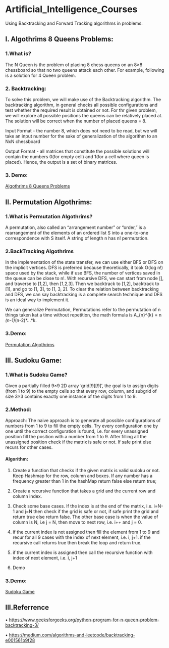 # Artificial_Intelligence_Courses
Using Backtracking and Forward Tracking algorithms in problems:

## I.	Algothrims 8 Queens Problems:
  
### 1.What is?
  
The N Queen is the problem of placing 8 chess queens on an 8×8 chessboard so that no two queens attack each other. For example, following is a solution for 4 Queen problem.
		 
### 2.	Backtracking:

To solve this problem, we will make use of the Backtracking algorithm. The backtracking algorithm, in general checks all possible configurations and test whether the required result is obtained or not. For thr given problem, we will explore all possible positions the queens can be relatively placed at. The solution will be correct when the number of placed queens = 8.

Input Format - the number 8, which does not need to be read, but we will take an input number for the sake of generalization of the algorithm to an NxN chessboard

Output Format - all matrices that constitute the possible solutions will contain the numbers 0(for empty cell) and 1(for a cell where queen is placed). Hence, the output is a set of binary matrices.

### 3.	Demo:
[Algothrims 8 Queens Problems](https://github.com/nthanhkhang/Artificial-Intelligence-Backtracking/blob/main/8_queen_Backtracking.ipynb)

## II.	Permutation Algothrims:

### 1.What is Permutation Algothrims?

A permutation, also called an “arrangement number” or “order,” is a rearrangement of the elements of an ordered list S into a one-to-one correspondence with S itself. A string of length n has n! permutation.

### 2.BackTracking Algothrims

In the implementation of the state transfer, we can use either BFS or DFS on the implicit vertices. DFS is preferred because theoretically, it took O(log n!) space used by the stack, while if use BFS, the number of vertices saved in the queue can be close to n!. With recursive DFS, we can start from node [], and traverse to [1,2], then [1,2,3]. Then we backtrack to [1,2], backtrack to [1], and go to [1, 3], to [1, 3, 2]. To clear the relation between backtracking and DFS, we can say backtracking is a complete search technique and DFS is an ideal way to implement it. 

We can generalize Permutation, Permutations refer to the permutation of n things taken kat a time without repetition, the math formula is A_{n}^{k} = n *(n-1)*(n-2)*…*k.

### 3.Demo:
[Permutation Algothrims](https://github.com/nthanhkhang/Artificial-Intelligence-Backtracking/blob/main/Permutation%20_Backtracking.ipynb)

## III.	Sudoku Game:

### 1.What is Sudoku Game?

Given a partially filled 9×9 2D array ‘grid[9][9]’, the goal is to assign digits (from 1 to 9) to the empty cells so that every row, column, and subgrid of size 3×3 contains exactly one instance of the digits from 1 to 9.

### 2.Method:
	
Approach: The naive approach is to generate all possible configurations of numbers from 1 to 9 to fill the empty cells. Try every configuration one by one until the correct configuration is found, i.e. for every unassigned position fill the position with a number from 1 to 9. After filling all the unassigned position check if the matrix is safe or not. If safe print else recurs for other cases.

#### Algorithm:

1.	Create a function that checks if the given matrix is valid sudoku or not. Keep Hashmap for the row, column and boxes. If any number has a frequency greater than 1 in the hashMap return false else return true;

2.	Create a recursive function that takes a grid and the current row and column index.

3.	Check some base cases. If the index is at the end of the matrix, i.e. i=N-1 and j=N then check if the grid is safe or not, if safe print the grid and return true else return false. The other base case is when the value of column is N, i.e j = N, then move to next row, i.e. i++ and j = 0.

4.	if the current index is not assigned then fill the element from 1 to 9 and recur for all 9 cases with the index of next element, i.e. i, j+1. if the recursive call returns true then break the loop and return true.

5.	if the current index is assigned then call the recursive function with index of next element, i.e. i, j+1
	

4.	Demo

### 3.Demo:
[Sudoku Game](https://github.com/nthanhkhang/Artificial-Intelligence-Backtracking/blob/main/Sudoku_Backtracking.ipynb)

## III.Referrence

•	https://www.geeksforgeeks.org/python-program-for-n-queen-problem-backtracking-3/

•	https://medium.com/algorithms-and-leetcode/backtracking-e001561b9f28

